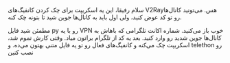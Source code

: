 سلام رفیقا، این یه اسکریپت برای چک کردن کانفیگ‌های V2Rayهس. می‌تونید کانال‌ها رو تو کد عوض کنید، ولی اول باید به کانال‌ها جوین شید تا بتونه چک کنه.

مطمئن شید فایل py رو با یه VPN خوب باز می‌کنید.
شماره اکانت تلگرامی که باهاش به کانال‌ها جوین شدید رو وارد کنید.
بعد یه کد از تلگرام براتون میاد. وقتی کارش تموم شد، اسکریپت چک می‌کنه و کانفیگ‌های فعال رو تو یه فایل متنی بهتون می‌ده.
و telethon رو نصب کنین
